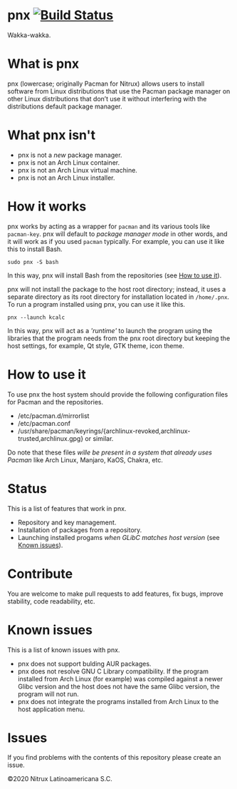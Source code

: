 # pnx [![Build Status](https://travis-ci.org/Nitrux/pnx.svg?branch=master)](https://travis-ci.org/Nitrux/pnx)

Wakka-wakka.

What is pnx
========
pnx (lowercase; originally Pacman for Nitrux) allows users to install software from Linux distributions that use the Pacman package manager on other Linux distributions that don’t use it without interfering with the distributions default package manager.

What pnx isn't
========

   - pnx is not a _new_ package manager.
   - pnx is not an Arch Linux container.
   - pnx is not an Arch Linux virtual machine.
   - pnx is not an Arch Linux installer.

How it works
========
pnx works by acting as a wrapper for `pacman` and its various tools like `pacman-key`. pnx will default to _package manager mode_ in other words, and it will work as if you used `pacman` typically. For example, you can use it like this to install Bash.

`sudo pnx -S bash`

In this way, pnx will install Bash from the repositories (see [How to use it](https://github.com/Nitrux/pnx#how-to-use-it)).

pnx will not install the package to the host root directory; instead, it uses a separate directory as its root directory for installation located in `/home/.pnx`. To run a program installed using pnx, you can use it like this.

`pnx --launch kcalc`

In this way, pnx will act as a _'runtime'_ to launch the program using the libraries that the program needs from the pnx root directory but keeping the host settings, for example, Qt style, GTK theme, icon theme.

How to use it
========
To use pnx the host system should provide the following configuration files for Pacman and the repositories.

   - /etc/pacman.d/mirrorlist
   - /etc/pacman.conf
   - /usr/share/pacman/keyrings/{archlinux-revoked,archlinux-trusted,archlinux.gpg} or similar.

Do note that these files _wille be present in a system that already uses Pacman_ like Arch Linux, Manjaro, KaOS, Chakra, etc. 

Status
========
This is a list of features that work in pnx.
   - Repository and key management.
   - Installation of packages from a repository.
   - Launching installed progams _when GLibC matches host version_ (see [Known issues](https://github.com/Nitrux/pnx#known-issues)).

Contribute
========
You are welcome to make pull requests to add features, fix bugs, improve stability, code readability, etc.

Known issues
=======
This is a list of known issues with pnx.

   - pnx does not support bulding AUR packages.
   - pnx does not resolve GNU C Library compatibility. If the program installed from Arch Linux (for example) was compiled against a newer Glibc version and the host does not have the same Glibc version, the program will not run.
   - pnx does not integrate the programs installed from Arch Linux to the host application menu.

# Issues
If you find problems with the contents of this repository please create an issue.

©2020 Nitrux Latinoamericana S.C.
